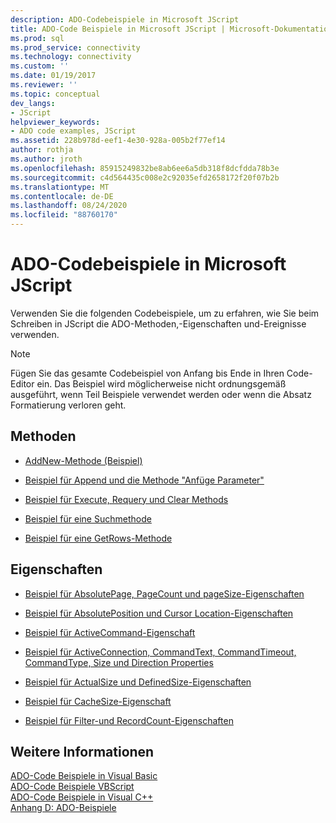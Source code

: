```yaml
---
description: ADO-Codebeispiele in Microsoft JScript
title: ADO-Code Beispiele in Microsoft JScript | Microsoft-Dokumentation
ms.prod: sql
ms.prod_service: connectivity
ms.technology: connectivity
ms.custom: ''
ms.date: 01/19/2017
ms.reviewer: ''
ms.topic: conceptual
dev_langs:
- JScript
helpviewer_keywords:
- ADO code examples, JScript
ms.assetid: 228b978d-eef1-4e30-928a-005b2f77ef14
author: rothja
ms.author: jroth
ms.openlocfilehash: 85915249832be8ab6ee6a5db318f8dcfdda78b3e
ms.sourcegitcommit: c4d564435c008e2c92035efd2658172f20f07b2b
ms.translationtype: MT
ms.contentlocale: de-DE
ms.lasthandoff: 08/24/2020
ms.locfileid: "88760170"
---
```

# <a name="ado-code-examples-in-microsoft-jscript"></a>ADO-Codebeispiele in Microsoft JScript
Verwenden Sie die folgenden Codebeispiele, um zu erfahren, wie Sie beim Schreiben in JScript die ADO-Methoden,-Eigenschaften und-Ereignisse verwenden.  
  
> [!NOTE]
>  Fügen Sie das gesamte Codebeispiel von Anfang bis Ende in Ihren Code-Editor ein. Das Beispiel wird möglicherweise nicht ordnungsgemäß ausgeführt, wenn Teil Beispiele verwendet werden oder wenn die Absatz Formatierung verloren geht.  
  
## <a name="methods"></a>Methoden  
  
-   [AddNew-Methode (Beispiel)](./addnew-method-example-jscript.md)  
  
-   [Beispiel für Append und die Methode "Anfüge Parameter"](./append-and-createparameter-methods-example-jscript.md)  
  
-   [Beispiel für Execute, Requery und Clear Methods](./execute-requery-and-clear-methods-example-jscript.md)  
  
-   [Beispiel für eine Suchmethode](./find-method-example-jscript.md)  
  
-   [Beispiel für eine GetRows-Methode](./getrows-method-example-vb.md)  
  
## <a name="properties"></a>Eigenschaften  
  
-   [Beispiel für AbsolutePage, PageCount und pageSize-Eigenschaften](./absolutepage-pagecount-and-pagesize-properties-example-jscript.md)  
  
-   [Beispiel für AbsolutePosition und Cursor Location-Eigenschaften](./absoluteposition-and-cursorlocation-properties-example-jscript.md)  
  
-   [Beispiel für ActiveCommand-Eigenschaft](./activecommand-property-example-jscript.md)  
  
-   [Beispiel für ActiveConnection, CommandText, CommandTimeout, CommandType, Size und Direction Properties](./activeconnection-commandtext-timeout-type-size-example-jscript.md)  
  
-   [Beispiel für ActualSize und DefinedSize-Eigenschaften](./actualsize-and-definedsize-properties-example-jscript.md)  
  
-   [Beispiel für CacheSize-Eigenschaft](./cachesize-property-example-jscript.md)  
  
-   [Beispiel für Filter-und RecordCount-Eigenschaften](./filter-and-recordcount-properties-example-jscript.md)  
  
## <a name="see-also"></a>Weitere Informationen  
 [ADO-Code Beispiele in Visual Basic](./ado-code-examples-in-visual-basic.md)   
 [ADO-Code Beispiele VBScript](./ado-code-examples-vbscript.md)   
 [ADO-Code Beispiele in Visual C++](./ado-code-examples-in-visual-c.md)   
 [Anhang D: ADO-Beispiele](../../guide/appendixes/appendix-d-ado-samples.md)